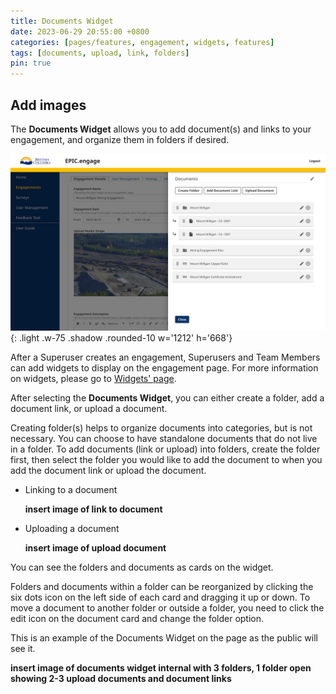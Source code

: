 ```yaml
---
title: Documents Widget
date: 2023-06-29 20:55:00 +0800
categories: [pages/features, engagement, widgets, features]
tags: [documents, upload, link, folders]
pin: true
---
```


## Add images  

The **Documents Widget** allows you to add document(s) and links to your engagement, and organize them in folders if desired.  

![Documents Widget Page](assets/UserGuideImages/Images/documents-widget/documents-widget-documents-widget-internal-with-2-folders-and-some-documents.png){: .light .w-75 .shadow .rounded-10 w='1212' h='668'}

After a Superuser creates an engagement, Superusers and Team Members can add widgets to display on the engagement page. For more information on widgets, please go to [Widgets' page](/met-guide/posts/widgets/).

After selecting the **Documents Widget**, you can either create a folder, add a document link, or upload a document.  

Creating folder(s) helps to organize documents into categories, but is not necessary. You can choose to have standalone documents that do not live in a folder. To add documents (link or upload) into folders, create the folder first, then select the folder you would like to add the document to when you add the document link or upload the document.

- Linking to a document
  
  **insert image of link to document**
  
- Uploading a document
  
  **insert image of upload document**

You can see the folders and documents as cards on the widget.  

Folders and documents within a folder can be reorganized by clicking the six dots icon on the left side of each card and dragging it up or down. To move a document to another folder or outside a folder, you need to click the edit icon on the document card and change the folder option.

This is an example of the Documents Widget on the page as the public will see it.

  **insert image of documents widget internal with 3 folders, 1 folder open showing 2-3 upload documents and document links**
